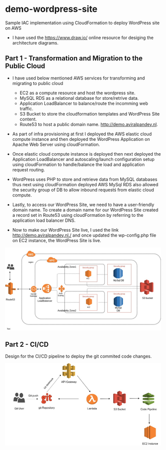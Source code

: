 # demo-wordpress-site
Sample IAC implementation using CloudFormation  to deploy WordPress site on AWS

* I have used the https://www.draw.io/ online resource for desiging the architecture diagrams. 

## Part 1 - Transformation and Migration to the Public Cloud

* I have used below mentioned AWS services for transforming and migrating to public cloud

  * EC2 as a compute resource and host the wordpress site.
  * MySQL RDS as a relational database for store/retrive data.
  * Application LoadBalancer to balance/route the incomming web traffic.
  * S3 Bucket to store the cloudformation templates and WordPress Site content.
  * Route53 to host a public domain name. 
    http://demo.aviralpandey.nl.

* As part of infra provisioning at first I deployed the AWS elastic cloud compute instance and then deployed the WordPress Application on Apache Web Server using cloudFormation.

* Once elastic cloud compute instance is deployed then next deployed the Application LoadBalancer and autoscaling/launch configuration setup using cloudFormation to handle/balance the load and application request routing.

* WordPress uses PHP to store and retrieve data from MySQL databases thus next using cloudFormation deployed AWS MySql RDS also allowed the security group of DB to allow inbound requestś from elastic cloud compute.

* Lastly, to access our WordPress Site, we need to have a user-friendly domain name. To create a domain name for our WordPress Site created a record set in Route53 using cloudFormation by referring to the application load balancer DNS.

* Now to make our WordPress Site live, I used the link http://demo.aviralpandey.nl./ and once updated the wp-config.php file on EC2 instance, the WordPress Site is live.

![architecture diagram](https://github.com/aviral-tzu/demo-wordpress-site/blob/master/demo-diagram.jpg)

## Part 2 - CI/CD

Design for the CI/CD pipeline to deploy the git commited code changes.

![CICD design diagram](https://github.com/aviral-tzu/demo-wordpress-site/blob/master/CICD-Pipeline.jpg)

